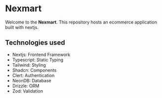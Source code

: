 # Nexmart

Welcome to the **Nexmart**. This repository hosts an ecommerce application built with nextjs.

## Technologies used

- Nextjs: Frontend Framework
- Typescript: Static Typing
- Tailwind: Styling
- Shadcn: Components
- Clert: Authentication
- NeonDB: Database
- Drizzle: ORM
- Zod: Validation
